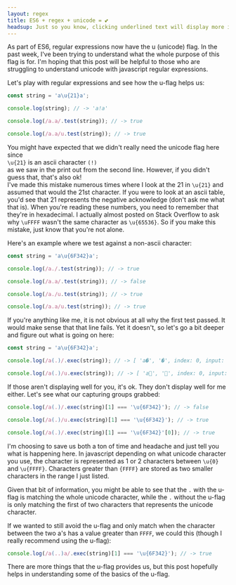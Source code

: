 ```yaml
---
layout: regex
title: ES6 + regex + unicode = 💕
headsup: Just so you know, clicking underlined text will display more information 
---
```


As part of ES6, regular expressions now have the u (unicode) flag. In the past week, I've been trying to understand what the whole purpose of this flag is for. I'm hoping that this post will be helpful to those who are struggling to understand unicode with javascript regular expressions. 

Let's play with regular expressions and see how the u-flag helps us:  

```javascript
const string = 'a\u{21}a';

console.log(string); // -> 'a!a'

console.log(/a.a/.test(string)); // -> true

console.log(/a.a/u.test(string)); // -> true
```

<div>
    You might have expected that we didn't really need the unicode flag here since 
    <div class='expanderLink' onclick='expandoLink("unicodeHexExplanation")'>
        <code class='highlighter-rouge'>\u{21}</code>
        is an ascii character 
        <code class='highlighter-rouge'>(!)</code>
    </div>
    as we saw in the print out from the second line. However, if you didn't guess that, that's also ok! 
</div>

<div id='unicodeHexExplanation' class='invisible'>
    I've made this mistake numerous times where I look at the 21 in 
    <code class='highlighter-rouge'>\u{21}</code>
    and assumed that would the 21st character. If you were to look at an ascii table, you'd see that 21 represents the negative acknowledge (don't ask me what that is). When you're reading these numbers, you need to remember that they're in hexadecimal.
    I actually almost posted on Stack Overflow to ask why 
    <code class='highlighter-rouge'>\uFFFF</code>
    wasn't the same character as 
    <code class='highlighter-rouge'>\u{65536}</code>.
    So if you make this mistake, just know that you're not alone. 
</div> 

Here's an example where we test against a non-ascii character:

```javascript
const string = 'a\u{6F342}a';

console.log(/a./.test(string)); // -> true

console.log(/a.a/.test(string)); // -> false

console.log(/a./u.test(string)); // -> true

console.log(/a.a/u.test(string)); // -> true
``` 

If you're anything like me, it is not obvious at all why the first test passed. It would make sense that that line fails. Yet it doesn't, so let's go a bit deeper and figure out what is going on here:

```javascript
const string = 'a\u{6F342}a';

console.log(/a(.)/.exec(string)); // -> [ 'a�', '�', index: 0, input: 'a񯍂a' ]

console.log(/a(.)/u.exec(string)); // -> [ 'a񯍂', '񯍂', index: 0, input: 'a񯍂a' ]
```

If those aren't displaying well for you, it's ok. They don't display well for me either. Let's see what our capturing groups grabbed:

```javascript
console.log(/a(.)/.exec(string)[1] === '\u{6F342}'); // -> false

console.log(/a(.)/u.exec(string)[1] === '\u{6F342}'); // -> true

console.log(/a(.)/.exec(string)[1] === '\u{6F342}'[0]); // -> true
```

I'm choosing to save us both a ton of time and headache and just tell you what is happening here. In javascript depending on what unicode character you use, the character is represented as 1 or 2 characters between `\u{0}` and `\u{FFFF}`. Characters greater than `{FFFF}` are stored as two smaller characters in the range I just listed. 

Given that bit of information, you might be able to see that the `.` with the u-flag is matching the whole unicode character, while the `.` without the u-flag is only matching the first of two characters that represents the unicode character.

If we wanted to still avoid the u-flag and only match when the character between the two a's has a value greater than `FFFF`, we could this (though I really recommend using the u-flag):

```javascript
console.log(/a(..)a/.exec(string)[1] === '\u{6F342}'); // -> true
```

There are more things that the u-flag provides us, but this post hopefully helps in understanding some of the basics of the u-flag. 
